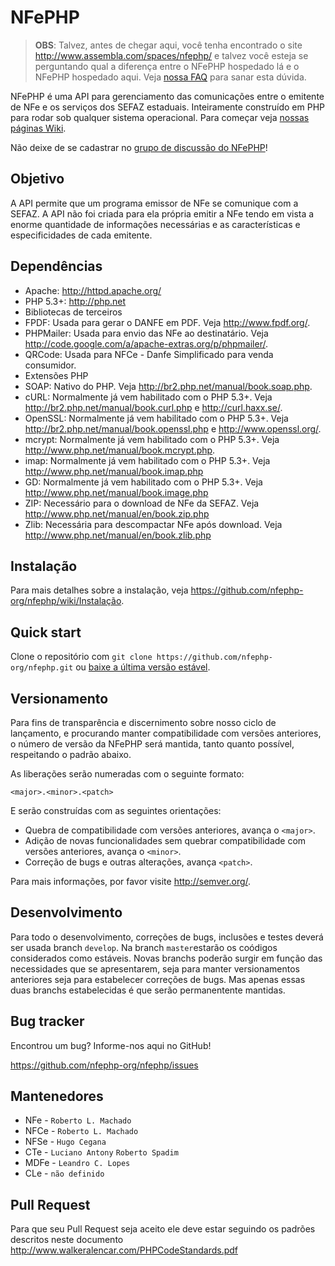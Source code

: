 NFePHP
=================

> **OBS**: Talvez, antes de chegar aqui, você tenha encontrado o site <http://www.assembla.com/spaces/nfephp/> e talvez você esteja se perguntando qual a diferença entre o NFePHP hospedado lá e o NFePHP hospedado aqui. Veja [nossa FAQ](https://github.com/nfephp-org/nfephp/wiki/FAQ) para sanar esta dúvida.

NFePHP é uma API para gerenciamento das comunicações entre o emitente de NFe e os serviços dos SEFAZ estaduais. Inteiramente construído em PHP para rodar sob qualquer sistema operacional.
Para começar veja [nossas páginas Wiki](https://github.com/nfephp-org/nfephp/wiki).

Não deixe de se cadastrar no [grupo de discussão do NFePHP](http://groups.google.com/group/nfephp)!

Objetivo
-----
A API permite que um programa emissor de NFe se comunique com a SEFAZ. A API não foi criada para ela própria emitir a NFe tendo em vista a enorme quantidade de informações necessárias e as características e especificidades de cada emitente.

Dependências
-------
* Apache: <http://httpd.apache.org/>
* PHP 5.3+: <http://php.net>
* Bibliotecas de terceiros
 * FPDF: Usada para gerar o DANFE em PDF. Veja <http://www.fpdf.org/>.
 * PHPMailer: Usada para envio das NFe ao destinatário. Veja <http://code.google.com/a/apache-extras.org/p/phpmailer/>.
 * QRCode: Usada para NFCe - Danfe Simplificado para venda consumidor.
* Extensões PHP
 * SOAP: Nativo do PHP. Veja <http://br2.php.net/manual/book.soap.php>.
 * cURL: Normalmente já vem habilitado com o PHP 5.3+. Veja <http://br2.php.net/manual/book.curl.php> e <http://curl.haxx.se/>.
 * OpenSSL: Normalmente já vem habilitado com o PHP 5.3+. Veja <http://br2.php.net/manual/book.openssl.php> e <http://www.openssl.org/>.
 * mcrypt: Normalmente já vem habilitado com o PHP 5.3+. Veja <http://www.php.net/manual/book.mcrypt.php>.
 * imap: Normalmente já vem habilitado com o PHP 5.3+. Veja <http://www.php.net/manual/book.imap.php>
 * GD: Normalmente já vem habilitado com o PHP 5.3+. Veja <http://www.php.net/manual/book.image.php>
 * ZIP: Necessário para o download de NFe da SEFAZ. Veja <http://www.php.net/manual/en/book.zip.php>
 * Zlib: Necessária para descompactar NFe após download. Veja <http://www.php.net/manual/en/book.zlib.php>

Instalação
------
Para mais detalhes sobre a instalação, veja <https://github.com/nfephp-org/nfephp/wiki/Instalação>.

Quick start
-----
Clone o repositório com `git clone https://github.com/nfephp-org/nfephp.git` ou [baixe a última versão estável](https://github.com/nfephp-org/nfephp/downloads).

Versionamento
----------
Para fins de transparência e discernimento sobre nosso ciclo de lançamento, e procurando manter compatibilidade com versões anteriores, o número de versão da NFePHP 
será mantida, tanto quanto possível, respeitando o padrão abaixo.

As liberações serão numeradas com o seguinte formato:

`<major>.<minor>.<patch>`

E serão construídas com as seguintes orientações:

* Quebra de compatibilidade com versões anteriores, avança o `<major>`.
* Adição de novas funcionalidades sem quebrar compatibilidade com versões anteriores, avança o `<minor>`.
* Correção de bugs e outras alterações, avança `<patch>`.

Para mais informações, por favor visite <http://semver.org/>.

Desenvolvimento
-----------
Para todo o desenvolvimento, correções de bugs, inclusões e testes deverá ser usada branch `develop`. 
Na branch `master`estarão os coódigos considerados como estáveis.
Novas branchs poderão surgir em função das necessidades que se apresentarem, seja para manter versionamentos anteriores seja para estabelecer correções de bugs. Mas apenas essas duas branchs estabelecidas é que serão permanentente mantidas. 

Bug tracker
-----------
Encontrou um bug? Informe-nos aqui no GitHub!

<https://github.com/nfephp-org/nfephp/issues>

Mantenedores
-----------
* NFe  - `Roberto L. Machado`
* NFCe - `Roberto L. Machado`
* NFSe - `Hugo Cegana`
* CTe  - `Luciano Antony` `Roberto Spadim` 
* MDFe - `Leandro C. Lopes`
* CLe  - `não definido`

Pull Request
--------
Para que seu Pull Request seja aceito ele deve estar seguindo os padrões descritos neste documento <http://www.walkeralencar.com/PHPCodeStandards.pdf>
